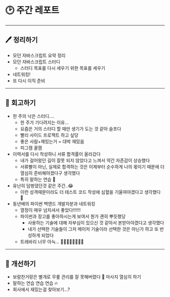 # 🕑 주간 레포트

---

## 🖊 정리하기

- 모던 자바스크립트 요약 정리
- 모던 자바스크립트 스터디
    - 스터디 목표를 다시 세우기 위한 목표를 세우기
- 네트워킹!
- 또 다시 이직 준비

---

## 💭 회고하기

- 한 주의 낙은 스터디….
    - 한 주가 기다려지는 이유…
    - 요즘은 거의 스터디 할 때만 생기가 도는 것 같아 슬프다
    - 빨리 사이드 프로젝트 하고 싶당
    - 좋은 사람+재밌는거 = 대박 재밌음
    - 피그잼 꿀잼
- 이력서를 다시 작성하니 서류 합격률이 올라갔다
    - 내가 걸어왔던 길이 잘못 되지 않았다고 느껴서 약간 자존감이 상승했다
    - 서류빨이 아닌, 실제로 합격하는 것은 이제부터 순수하게 나의 몫이기 때문에 더 열심히 준비해야겠다구 생각했다
    - 특히 말하는 연습 💪
- 유난히 덤벙댔던것 같은 주간..😂
    - 이런 성격때문이라도 더 테스트 코드 작성에 심혈을 기울여야겠다고 생각했다 🫠
- 동년배의 파이썬 백엔드 개발자분과 네트워킹
    - 열정이 매우 넘치셔서 좋았다!!!!!!
    - 파이썬과 장고를 좋아하시는게 보여서 뭔가 괜히 뿌듯했당
        - 사용하는 기술에 대해 자부심이 있으신 것 같아서 본받아야겠다고 생각했다
        - 내가 선택한 기술들이 그저 메이저 기술이라 선택한 것은 아닌가 하고 또 반성하게 되었다
    - 트레바리 너무 아늑… 🧑‍🌾👩‍💻👩‍💻👩‍💻

---

## 🥊 개선하기

- 보람찬거랑은 별개로 무릎 관리를 잘 못해버렸다 🥲 마사지 열심히 하기
- 말하는 연습 연습 연습 🔥
- 회사에서 재밌는걸 찾아보기…?